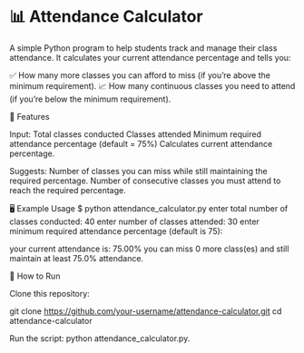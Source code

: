 # 📊 Attendance Calculator

A simple Python program to help students track and manage their class attendance.
It calculates your current attendance percentage and tells you:

✅ How many more classes you can afford to miss (if you’re above the minimum requirement).
📈 How many continuous classes you need to attend (if you’re below the minimum requirement).

🚀 Features

Input:
Total classes conducted
Classes attended
Minimum required attendance percentage (default = 75%)
Calculates current attendance percentage.

Suggests:
Number of classes you can miss while still maintaining the required percentage.
Number of consecutive classes you must attend to reach the required percentage.

🖥️ Example Usage
$ python attendance_calculator.py
enter total number of classes conducted: 40
enter number of classes attended: 30
enter minimum required attendance percentage (default is 75): 

your current attendance is: 75.00%
you can miss 0 more class(es) and still maintain at least 75.0% attendance.

📝 How to Run

Clone this repository:

git clone https://github.com/your-username/attendance-calculator.git
cd attendance-calculator

Run the script:
python attendance_calculator.py.
